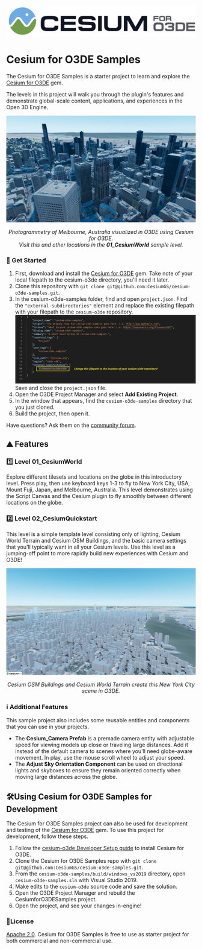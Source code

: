 ![Cesium for O3DE Logo](Images/Cesium_for_O3DE_dark_onWhite.jpg)

# Cesium for O3DE Samples

The Cesium for O3DE Samples is a starter project to learn and explore the [Cesium for O3DE](https://github.com/CesiumGS/cesium-o3de) gem.

The levels in this project will walk you through the plugin's features and demonstrate global-scale content, applications, and experiences in the Open 3D Engine.

![Photogrammetry of Melbourne, Australia visualized in O3DE using Cesium for O3DE.](Images/Scene_Melbourne.png)
*<p align="center">Photogrammetry of Melbourne, Australia visualized in O3DE using Cesium for O3DE.<br>Visit this and other locations in the <b>01_CesiumWorld</b> sample level.</p>*

### :rocket: Get Started

1. First, download and install the [Cesium for O3DE](https://github.com/CesiumGS/cesium-o3de) gem. Take note of your local filepath to the cesium-o3de directory, you'll need it later.
2. Clone this repository with `git clone git@github.com:CesiumGS/cesium-o3de-samples.git`.
3. In the cesium-o3de-samples folder, find and open `project.json`.  Find the `"external-subdirectories"` element and replace the existing filepath with your filepath to the `cesium-o3de` repository.
![Filepath to change](Images/project.json-filepath.jpg)
Save and close the `project.json` file.
4. Open the O3DE Project Manager and select **Add Existing Project**. 
5. In the window that appears, find the `cesium-o3de-samples` directory that you just cloned.
6. Build the project, then open it.

Have questions? Ask them on the [community forum](https://community.cesium.com).

## :mountain: Features

### :one: Level 01_CesiumWorld

Explore different tilesets and locations on the globe in this introductory level. Press play, then use keyboard keys 1-3 to fly to New York City, USA, Mount Fuji, Japan, and Melbourne, Australia. This level demonstrates using the Script Canvas and the Cesium plugin to fly smoothly between different locations on the globe. 

### :two: Level 02_CesiumQuickstart

This level is a simple template level consisting only of lighting, Cesium World Terrain and Cesium OSM Buildings, and the basic camera settings that you'll typically want in all your Cesium levels. Use this level as a jumping-off point to more rapidly build new experiences with Cesium and O3DE!

![Cesium OSM Buildings visualized in O3DE using Cesium for O3DE.](Images/Scene_NYC.png)
*<p align="center">Cesium OSM Buildings and Cesium World Terrain create this New York City scene in O3DE.</p>*

### :information_source: Additional Features

This sample project also includes some reusable entities and components that you can use in your projects. 
- The **Cesium_Camera Prefab** is a premade camera entity with adjustable speed for viewing models up close or traveling large distances. Add it instead of the default camera to scenes where you'll need globe-aware movement. In play, use the mouse scroll wheel to adjust your speed.
- The **Adjust Sky Orientation Component** can be used on directional lights and skyboxes to ensure they remain oriented correctly when moving large distances across the globe.

## :hammer_and_wrench:Using Cesium for O3DE Samples for Development

The Cesium for O3DE Samples project can also be used for development and testing of the [Cesium for O3DE](https://github.com/CesiumGS/cesium-o3de) gem. To use this project for development, follow these steps.

1. Follow the [cesium-o3de Developer Setup guide](https://github.com/CesiumGS/cesium-o3de) to install Cesium for O3DE. 
2. Clone the Cesium for O3DE Samples repo with `git clone git@github.com:CesiumGS/cesium-o3de-samples.git`.
3. From the `cesium-o3de-samples/build/windows_vs2019` directory, open `cesium-o3de-samples.sln` with Visual Studio 2019.
4. Make edits to the `cesium-o3de` source code and save the solution.
5. Open the O3DE Project Manager and rebuild the CesiumforO3DESamples project.
6. Open the project, and see your changes in-engine!

### :green_book:License

[Apache 2.0](http://www.apache.org/licenses/LICENSE-2.0.html). Cesium for O3DE Samples is free to use as starter project for both commercial and non-commercial use.
